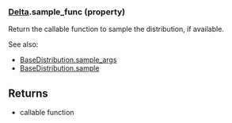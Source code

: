 ### [Delta](Delta.md).sample_func (property)




Return the callable function to sample the distribution, if available.

See also:

* [BaseDistribution.sample_args](BaseDistribution.sample_args.md)
* [BaseDistribution.sample](BaseDistribution.sample.md)

Returns
--------
* callable function

